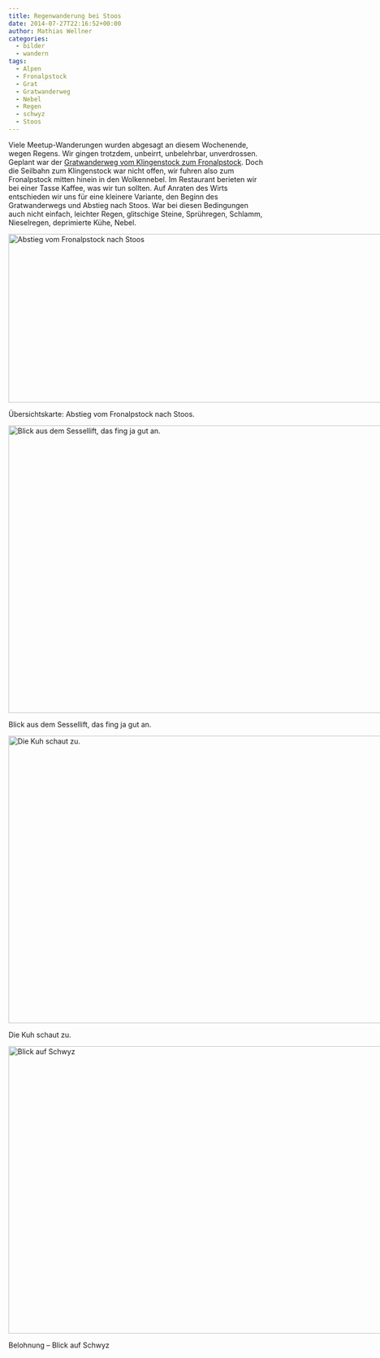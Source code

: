 ```yaml
---
title: Regenwanderung bei Stoos
date: 2014-07-27T22:16:52+00:00
author: Mathias Wellner
categories:
  - bilder
  - wandern
tags:
  - Alpen
  - Fronalpstock
  - Grat
  - Gratwanderweg
  - Nebel
  - Regen
  - schwyz
  - Stoos
---
```

Viele Meetup-Wanderungen wurden abgesagt an diesem Wochenende, wegen Regens. Wir gingen trotzdem, unbeirrt, unbelehrbar, unverdrossen. Geplant war der <a href="http://www.wandersite.ch/Tageswanderung/562a_Schwyz.html" title="Gratwanderweg Klingenstock-Fronalpstock" target="_blank">Gratwanderweg vom Klingenstock zum Fronalpstock</a>. Doch die Seilbahn zum Klingenstock war nicht offen, wir fuhren also zum Fronalpstock mitten hinein in den Wolkennebel. Im Restaurant berieten wir bei einer Tasse Kaffee, was wir tun sollten. Auf Anraten des Wirts entschieden wir uns für eine kleinere Variante, den Beginn des Gratwanderwegs und Abstieg nach Stoos. War bei diesen Bedingungen auch nicht einfach, leichter Regen, glitschige Steine, Sprühregen, Schlamm, Nieselregen, deprimierte Kühe, Nebel. 

<div id="attachment_4618" style="width: 860px" class="wp-caption aligncenter">
  <a href="/wp-uploads/2014/07/map.jpg"><img src="/wp-uploads/2014/07/map-1024x400.jpg" alt="Abstieg vom Fronalpstock nach Stoos" width="850" height="332" class="size-large wp-image-4618" srcset="http://www.mwellner.de/wp-uploads/2014/07/map-1024x400.jpg 1024w, http://www.mwellner.de/wp-uploads/2014/07/map-300x117.jpg 300w, http://www.mwellner.de/wp-uploads/2014/07/map-250x97.jpg 250w, http://www.mwellner.de/wp-uploads/2014/07/map-150x58.jpg 150w" sizes="(max-width: 850px) 100vw, 850px" /></a>
  
  <p class="wp-caption-text">
    Übersichtskarte: Abstieg vom Fronalpstock nach Stoos.
  </p>
</div>

<div id="attachment_4619" style="width: 860px" class="wp-caption aligncenter">
  <a href="/wp-uploads/2014/07/MW_20140727_6357.jpg"><img src="/wp-uploads/2014/07/MW_20140727_6357-1024x683.jpg" alt="Blick aus dem Sessellift, das fing ja gut an. " width="850" height="566" class="size-large wp-image-4619" srcset="http://www.mwellner.de/wp-uploads/2014/07/MW_20140727_6357-1024x683.jpg 1024w, http://www.mwellner.de/wp-uploads/2014/07/MW_20140727_6357-300x200.jpg 300w, http://www.mwellner.de/wp-uploads/2014/07/MW_20140727_6357-224x150.jpg 224w, http://www.mwellner.de/wp-uploads/2014/07/MW_20140727_6357-150x100.jpg 150w" sizes="(max-width: 850px) 100vw, 850px" /></a>
  
  <p class="wp-caption-text">
    Blick aus dem Sessellift, das fing ja gut an.
  </p>
</div>

<div id="attachment_4621" style="width: 860px" class="wp-caption aligncenter">
  <a href="/wp-uploads/2014/07/MW_20140727_6387.jpg"><img src="/wp-uploads/2014/07/MW_20140727_6387-1024x683.jpg" alt="Die Kuh schaut zu." width="850" height="566" class="size-large wp-image-4621" srcset="http://www.mwellner.de/wp-uploads/2014/07/MW_20140727_6387-1024x683.jpg 1024w, http://www.mwellner.de/wp-uploads/2014/07/MW_20140727_6387-300x200.jpg 300w, http://www.mwellner.de/wp-uploads/2014/07/MW_20140727_6387-224x150.jpg 224w, http://www.mwellner.de/wp-uploads/2014/07/MW_20140727_6387-150x100.jpg 150w" sizes="(max-width: 850px) 100vw, 850px" /></a>
  
  <p class="wp-caption-text">
    Die Kuh schaut zu.
  </p>
</div>

<div id="attachment_4620" style="width: 860px" class="wp-caption aligncenter">
  <a href="/wp-uploads/2014/07/MW_20140727_6423.jpg"><img src="/wp-uploads/2014/07/MW_20140727_6423-1024x683.jpg" alt="Blick auf Schwyz" width="850" height="566" class="size-large wp-image-4620" srcset="http://www.mwellner.de/wp-uploads/2014/07/MW_20140727_6423-1024x683.jpg 1024w, http://www.mwellner.de/wp-uploads/2014/07/MW_20140727_6423-300x200.jpg 300w, http://www.mwellner.de/wp-uploads/2014/07/MW_20140727_6423-224x150.jpg 224w, http://www.mwellner.de/wp-uploads/2014/07/MW_20140727_6423-150x100.jpg 150w" sizes="(max-width: 850px) 100vw, 850px" /></a>
  
  <p class="wp-caption-text">
    Belohnung &ndash; Blick auf Schwyz
  </p>
</div>